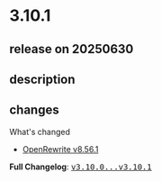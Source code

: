 # 3.10.1

## release on 20250630

## description

## changes

What's changed

* <a href="https://github.com/openrewrite/rewrite/releases/tag/v8.56.1">OpenRewrite v8.56.1</a>

<strong>Full Changelog</strong>: <a class="commit-link" href="https://github.com/openrewrite/rewrite-recipe-bom/compare/v3.10.0...v3.10.1"><tt>v3.10.0...v3.10.1</tt></a>

